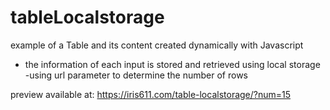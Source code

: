 # tableLocalstorage

example of a Table and its content created dynamically with Javascript

- the information of each input is stored and retrieved using local storage
  -using url parameter to determine the number of rows

preview available at: https://iris611.com/table-localstorage/?num=15

